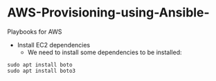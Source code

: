 # AWS-Provisioning-using-Ansible-
Playbooks for AWS

 - Install EC2 dependencies
   - We need to install some dependencies to be installed:
```
sudo apt install boto
sudo apt install boto3
```
